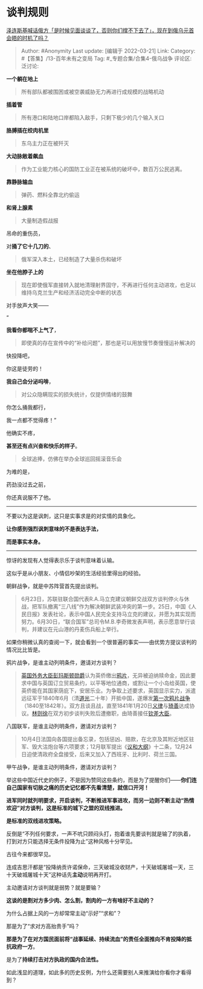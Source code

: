 # 谈判规则
[泽连斯基喊话俄方「是时候见面谈谈了，否则你们撑不下去了」，现在到俄乌元首会晤的时机了吗？](https://www.zhihu.com/question/522913500/answer/2397474475)

> Author: #Anonymity
> Last update: [编辑于 2022-03-21]
> Link:
> Category: #【答集】/13-百年未有之变局
> Tag: #_专题合集/合集4-俄乌战争
> 评论区:
> 泛讨论:

**一个躺在地上**

> 所有部队都被围困或被空袭威胁无力再进行成规模的战略机动

**插着管**

> 所有港口和陆地口岸都陷入敌手，只剩下极少的几个输入关口

**胳膊插在绞肉机里**

> 东乌主力正在被歼灭

**大动脉敞着飙血**

> 作为工业能力核心的国防工业正在被系统的破坏中，数百万公民逃离。

**靠静脉输血**

> 弹药、燃料全靠北约偷运

**和肾上腺素**

> 大量制造假战报

吊命的重伤员，

对**捅了它十几刀的**、

> 俄军深入本土，已经制造了大量杀伤和破坏

**坐在他脖子上的**

> 现在即使俄军直接转入就地清理射界固守，不再进行任何主动进攻，也足以维持乌克兰生产和经济活动完全中断的状态

对手放声大笑——

“

**我看你都喘不上气了**，

> 即使真的存在宣传中的“补给问题”，那也是可以用放慢节奏慢慢运补解决的

快投降吧，

你这是徒劳的！

**我自己会分泌吗啡**，

> 对公众隐瞒现实的损失统计，仅提供情绪的鼓舞

你怎么捅我都行，

我一点都不觉得疼！”

他确实不疼，

**甚至还有点兴奋和快乐的样子**。

> 全球追捧，仿佛在举办全球巡回摇滚音乐会

为难的是，

药劲没过去之前，

你还真说服不了他。

---

不要以为这是讽刺，这只是实事求是的对实情的具象化。

**让你感到强烈讽刺意味的不是表达手法，**

**而是事实本身。**

---

惊讶的发现有人觉得表示乐于谈判意味着认输。

这似乎是从小朋友、小情侣吵架的生活经验里得出的经验。

朝鲜战争，就是中苏阵营首先提出谈判。

> 6月23日，苏联驻联合国代表R.A.马立克建议朝鲜交战双方谈判停火与休战，把军队撤离“三八线”作为解决朝鲜武装冲突的第一步。25日，中国《人民日报》发表社论，表示中国人民完全支持马立克的建议，并愿为其实现而努力。6月30日，“联合国军”总司令M.B.李奇微发表声明，表示愿意举行谈判，并建议在元山港的丹麦伤兵船上举行。

如果你稍微认真的查阅一下，就会看到一个很普遍的事实——由优势方提议谈判的情况比比皆是。

鸦片战争，是谁主动列明条件，邀请对方谈判？

> [英国外务大臣](https://link.zhihu.com/?target=https%3A//zh.m.wikipedia.org/wiki/%25E5%25A4%2596%25E4%25BA%25A4%25E3%2580%2581%25E8%2581%25AF%25E9%2582%25A6%25E5%258F%258A%25E7%2599%25BC%25E5%25B1%2595%25E4%25BA%258B%25E5%258B%2599%25E5%25A4%25A7%25E8%2587%25A3)[彭玛斯顿](https://link.zhihu.com/?target=https%3A//zh.m.wikipedia.org/wiki/%25E7%25AC%25AC%25E4%25B8%2589%25E4%25BB%25A3%25E5%25B7%25B4%25E9%25BA%25A5%25E5%25B0%258A%25E5%25AD%2590%25E7%2588%25B5%25E4%25BA%25A8%25E5%2588%25A9%25C2%25B7%25E5%259D%25A6%25E6%2599%25AE%25E7%2588%25BE)[勋爵](https://link.zhihu.com/?target=https%3A//zh.m.wikipedia.org/wiki/%25E5%258B%25B3%25E7%2588%25B5)认为英侨缴出[鸦片](https://link.zhihu.com/?target=https%3A//zh.m.wikipedia.org/wiki/%25E9%25B4%2589%25E7%2589%2587)，无异被迫纳赎命金，因此要求中国与英国订立贸易条约，以平等地位通商，或割让一个小岛给英国，使英侨能在其国家荫庇下，安居乐业。为争取上述要求，英国显示实力，派遣远征军于1840年6月（清[道光](https://link.zhihu.com/?target=https%3A//zh.m.wikipedia.org/wiki/%25E9%2581%2593%25E5%2585%2589)二十年）开抵中国，遂爆发[第一次鸦片战争](https://link.zhihu.com/?target=https%3A//zh.m.wikipedia.org/wiki/%25E7%25AC%25AC%25E4%25B8%2580%25E6%25AC%25A1%25E9%25B4%2589%25E7%2589%2587%25E6%2588%25B0%25E7%2588%25AD)（1840至1842年）。双方且谈且战，直至1841年1月20日[义律](https://link.zhihu.com/?target=https%3A//zh.m.wikipedia.org/wiki/%25E7%25BE%25A9%25E5%25BE%258B)与[琦善](https://link.zhihu.com/?target=https%3A//zh.m.wikipedia.org/wiki/%25E7%2590%25A6%25E5%2596%2584)达成协议。[林则徐](https://link.zhihu.com/?target=https%3A//zh.m.wikipedia.org/wiki/%25E6%259E%2597%25E5%2589%2587%25E5%25BE%2590)在双方初步谈判失败后遭撤职，由琦善接任[钦差大臣](https://link.zhihu.com/?target=https%3A//zh.m.wikipedia.org/wiki/%25E6%25AC%25BD%25E5%25B7%25AE%25E5%25A4%25A7%25E8%2587%25A3)。

八国联军，是谁主动列明条件，邀请对方谈判？

> 10月4日法国向各国提出备忘录，包括惩凶、赔款，在北京及其附近地区驻军、毁大沽炮台等六项要求；12月联军提出《[议和大纲](https://link.zhihu.com/?target=https%3A//zh.m.wikipedia.org/w/index.php%3Ftitle%3D%25E8%25AD%25B0%25E5%2592%258C%25E5%25A4%25A7%25E7%25B6%25B1%26action%3Dedit%26redlink%3D1)》十二条，12月24日迫使清政府全盘接受，后来又加入了西班牙、比利时、荷兰三国。

甲午战争，是谁主动列明条件，邀请对方谈判？

举这些中国近代史的例子，不是因为赞同这些条约，而是为了提醒你们——**你们连自己国家有切肤之痛的历史记忆都不先看清楚，就信口开河！**

**进军同时就列明要求，开启谈判，不断推进军事进攻，而另一边则不断主动“热情欢迎”对方谈判，这是标准的城下之盟的双线推进。**

**是标准的双线进攻策略。**

反倒是“不列任何要求，一声不吭只顾闷头打，抱着谁先要谈判就是输了的执着，打到对方只能选择无条件投降为止”这种风格十分罕见。

古往今来都很罕见。

连成吉思汗都是“投降纳贡许诺保命，三天破城没收财产，十天破城屠城一天，三十天破城屠城十天”这种话先**主动**说明再开打。

主动邀请对方谈判就是弱势？就是要输？

**这谈的是割对方多少肉、怎么割，割肉的一方有啥好不主动的？**

为什么占据上风的一方却常常主动“示好”“求和”？

那是为了“求对方高抬贵手”吗？

**那是为了在对方国民面前将“战事延续、持续流血”的责任全面推向不肯投降的抵抗政府一方**。

是为了**持续打击对方执政的国内合法性。**

如此浅显的道理，如此多的历史反例，为什么还需要别人来推演给你看你才看得到？
